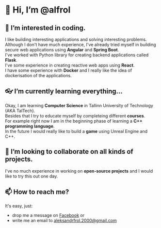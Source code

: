 # 👋 Hi, I’m @alfrol

## 👀 I’m interested in coding.

I like building interesting applications and solving interesting problems.  
Although I don't have much experience, I've already tried myself in building secure web applications using **Angular** and **Spring Boot**.  
I've worked with Python library for creating backend applications called **Flask**.  
I've some experience in creating reactive web apps using **React**.  
I have some experience with **Docker** and I really like the idea of dockerisation of the applications.  

## 👓 I’m currently learning everything...
Okay, I am learning **Computer Science** in Tallinn University of Technology (AKA TalTech).  
Besides that I try to educate myself by completeing different **courses**.  
For example right now I am in the beginning phase of learning a **C++ programming language**.  
In the future I would really like to build a **game** using Unreal Engine and C++.  

## 💞️ I’m looking to collaborate on all kinds of projects.
I've no much experience in working on **open-source projects** and I would like to try this out one day.

## 📫 How to reach me?
It's easy, just:
 - drop me a message on [Facebook](https://www.facebook.com/profile.php?id=100004312478988) or
 - write me an email to aleksandrfrol.2000@gmail.com

<!---
alfrol/alfrol is a ✨ special ✨ repository because its `README.md` (this file) appears on your GitHub profile.
You can click the Preview link to take a look at your changes.
--->
